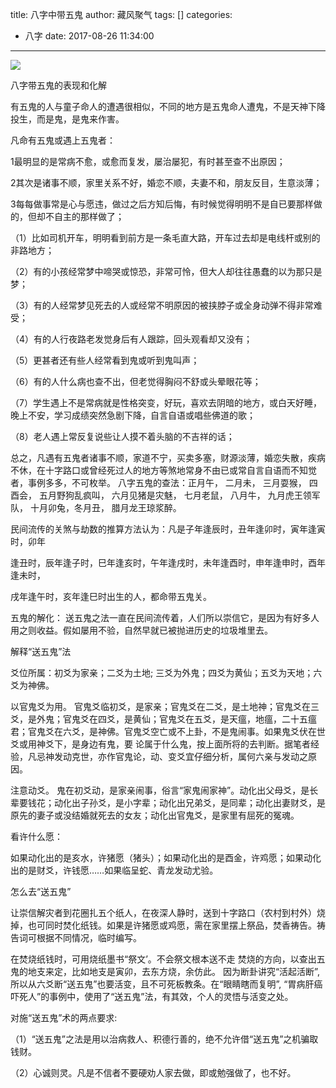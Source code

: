 title: 八字中带五鬼
author: 藏风聚气
tags: []
categories:
  - 八字
date: 2017-08-26 11:34:00
---
![](http://fs-image.pull.net.cn/17-8-26/50039509.jpg!800)


八字带五鬼的表现和化解

有五鬼的人与童子命人的遭遇很相似，不同的地方是五鬼命人遭鬼，不是天神下降投生，而是鬼，是鬼来作害。

凡命有五鬼或遇上五鬼者：

1最明显的是常病不愈，或愈而复发，屡治屡犯，有时甚至查不出原因；

2其次是诸事不顺，家里关系不好，婚恋不顺，夫妻不和，朋友反目，生意淡薄；

3每每做事常是心与愿违，做过之后方知后悔，有时候觉得明明不是自已要那样做的，但却不自主的那样做了；

（1）比如司机开车，明明看到前方是一条毛直大路，开车过去却是电线杆或别的非路地方；

（2）有的小孩经常梦中啼哭或惊恐，非常可怜，但大人却往往愚蠢的以为那只是梦；

（3）有的人经常梦见死去的人或经常不明原因的被挟脖子或全身动弹不得非常难受；

（4）有的人行夜路老发觉身后有人跟踪，回头观看却又没有；

（5）更甚者还有些人经常看到鬼或听到鬼叫声；

（6）有的人什么病也查不出，但老觉得胸闷不舒或头晕眼花等；

（7）学生遇上不是常病就是性格突变，好玩，喜欢去阴暗的地方，或白天好睡，晚上不安，学习成绩突然急剧下降，自言自语或唱些佛道的歌；

（8）老人遇上常反复说些让人摸不着头脑的不吉祥的话；

总之，凡遇有五鬼者诸事不顺，家道不宁，买卖多塞，财源淡薄，婚恋失散，疾病不休，在十字路口或曾经死过人的地方等煞地常身不由已或常自言自语而不知觉者，事例多多，不可枚举。
八字五鬼的查法：正月午， 二月未， 三月耍猴， 四酉会， 五月野狗乱疯叫， 六月见猪是灾魅， 七月老鼠， 八月牛， 九月虎王领军队，  十月卯兔，冬月丑， 腊月龙王琼浆醉。

民间流传的关煞与劫数的推算方法认为：凡是子年逢辰时，丑年逢卯时，寅年逢寅时，卯年

逢丑时，辰年逢子时，巳年逢亥时，午年逢戌时，未年逢酉时，申年逢申时，酉年逢未时，

戌年逢午时，亥年逢巳时出生的人，都命带五鬼关。

五鬼的解化： 
送五鬼之法一直在民间流传着，人们所以崇信它，是因为有好多人用之则收益。假如屡用不验，自然早就已被抛进历史的垃圾堆里去。

解释“送五鬼”法

爻位所属：初爻为家亲；二爻为土地; 三爻为外鬼；四爻为黄仙；五爻为天地；六爻为神佛。

以官鬼爻为用。 官鬼爻临初爻，是家亲；官鬼爻在二爻，是土地神；官鬼爻在三爻，是外鬼；官鬼爻在四爻，是黄仙；官鬼爻在五爻，是天瘟，地瘟，二十五瘟君；官鬼爻在六爻，是神佛。官鬼爻空亡或不上卦，不是鬼闹事。如果鬼爻伏在世爻或用神爻下，是身边有鬼，要
论属于什么鬼，按上面所将的去判断。据笔者经验，凡忌神发动克世，亦作官鬼论，动、变爻宜仔细分析，属何六亲与发动之原因。

注意动爻。 鬼在初爻动，是家亲闹事，俗言“家鬼闹家神”。动化出父母爻，是长辈要钱花；动化出子孙爻，是小字辈；动化出兄弟爻，是同辈；动化出妻财爻，是原先的妻子或没结婚就死去的女友；动化出官鬼爻，是家里有屈死的冤魂。

看许什么愿：

如果动化出的是亥水，许猪愿（猪头）；如果动化出的是酉金，许鸡愿；如果动化出的是财爻，许钱愿……如果临呈蛇、青龙发动尤验。

怎么去“送五鬼”

让崇信解灾者到花圈扎五个纸人，在夜深人静时，送到十字路口（农村到村外）烧掉，也可同时焚化纸钱。如果是许猪愿或鸡愿，需在家里摆上祭品，焚香祷告。祷告词可根据不同情况，临时编写。

在焚烧纸钱时，可用烧纸墨书“祭文’。不会祭文根本送不走
焚烧的方向，以查出五鬼的地支来定，比如地支是寅卯，去东方烧，余仿此。
因为断卦讲究“活起活断”,所以从六爻断“送五鬼”也要活变，且不可死板教条。在“眼睛瞎而复明”, “胃病肝癌吓死人”的事例中，使用了“送五鬼”法，有其效，个人的灵悟与活变之处。

对施“送五鬼”术的两点要求:

（1）“送五鬼”之法是用以治病救人、积德行善的，绝不允许借“送五鬼”之机骗取钱财。

（2）心诚则灵。凡是不信者不要硬劝人家去做，即或勉强做了，也不好。